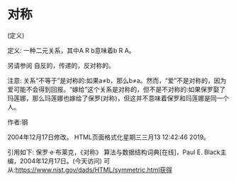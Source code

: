 # 对称


(定义)



定义:
一种二元关系，其中A R b意味着b R A。



另请参阅
自反的，传递的，反对称的。



注意:
关系“不等于”是对称的:如果a≠b，那么b≠a。然而，“爱”不是对称的，因为爱可能不会得到回报。“嫁给”这个关系是对称的，但不是不对称的:如果保罗娶了玛莲娜，那么玛莲娜也嫁给了保罗(对称)，但这并不意味着保罗和玛莲娜是同一个人。


作者:钢







2004年12月17日修改。
HTML页面格式化星期三三月13 12:42:46 2019。



引用如下:
保罗·e·布莱克，《对称》
算法与数据结构词典[在线]，Paul E. Black主编，2004年12月17日。(今天访问)
可从:https://www.nist.gov/dads/HTML/symmetric.html获得
